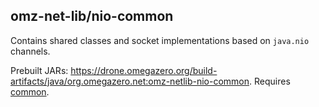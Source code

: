 ## omz-net-lib/nio-common

Contains shared classes and socket implementations based on `java.nio` channels.

Prebuilt JARs: <https://drone.omegazero.org/build-artifacts/java/org.omegazero.net:omz-netlib-nio-common>.
Requires [common](https://drone.omegazero.org/build-artifacts/java/org.omegazero.net:omz-netlib-common).
